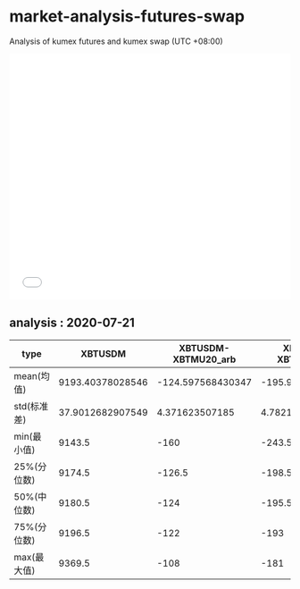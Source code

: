 # market-analysis-futures-swap
Analysis of kumex futures and kumex swap (UTC +08:00)

<iframe width="100%" height="440" src="./data.html" frameborder="no" border="0" scrolling="no"></iframe>

## analysis : 2020-07-21

type|XBTUSDM|XBTUSDM-XBTMU20_arb|XBTUSDM-XBTMZ20_arb|
---|---|---|---
mean(均值) | 9193.40378028546 | -124.597568430347 | -195.987987696607
std(标准差) | 37.9012682907549 | 4.371623507185 | 4.78217612676062
min(最小值) | 9143.5 | -160 | -243.5
25%(分位数) | 9174.5 | -126.5 | -198.5
50%(中位数) | 9180.5 | -124 | -195.5
75%(分位数) | 9196.5 | -122 | -193
max(最大值) | 9369.5 | -108 | -181
